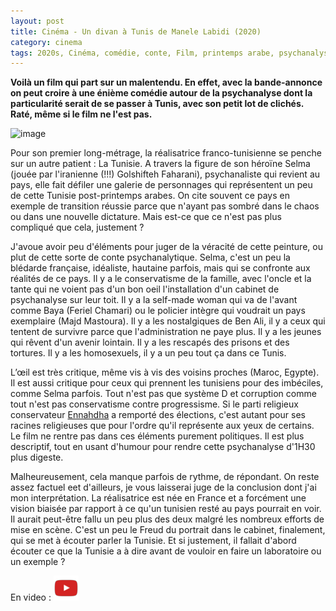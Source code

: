 ```yaml
---
layout: post
title: Cinéma - Un divan à Tunis de Manele Labidi (2020)
category: cinema
tags: 2020s, Cinéma, comédie, conte, Film, printemps arabe, psychanalyse, tunisie
---
```

**Voilà un film qui part sur un malentendu. En effet, avec la bande-annonce on peut croire à une énième comédie autour de la psychanalyse dont la particularité serait de se passer à Tunis, avec son petit lot de clichés. Raté, même si le film ne l'est pas.**

![image](https://filedn.eu/llqi9IBxlYouGRXYG2xlROb/img/2020/divantunis.jpg)

Pour son premier long-métrage, la réalisatrice franco-tunisienne se penche sur un autre patient : La Tunisie. A travers la figure de son héroïne Selma (jouée par l'iranienne (!!!) Golshifteh Faharani), psychanaliste qui revient au pays, elle fait défiler une galerie de personnages qui représentent un peu de cette Tunisie post-printemps arabes. On cite souvent ce pays en exemple de transition réussie parce que n'ayant pas sombré dans le chaos ou dans une nouvelle dictature. Mais est-ce que ce n'est pas plus compliqué que cela, justement ? 

J'avoue avoir peu d'éléments pour juger de la véracité de cette peinture, ou plut de cette sorte de conte psychanalytique. Selma, c'est un peu la blédarde française, idéaliste, hautaine parfois, mais qui se confronte aux réalités de ce pays. Il y a le conservatisme de la famille, avec l'oncle et la tante qui ne voient pas d'un bon oeil l'installation d'un cabinet de psychanalyse sur leur toit. Il y a la self-made woman qui va de l'avant comme Baya (Feriel Chamari) ou le policier intègre qui voudrait un pays exemplaire (Majd Mastoura). Il y a les nostalgiques de Ben Ali, il y a ceux qui tentent de survivre parce que l'administration ne paye plus. Il y a les jeunes qui rêvent d'un avenir lointain. Il y a les rescapés des prisons et des tortures. Il y a les homosexuels, il y a un peu tout ça dans ce Tunis. 

L’œil est très critique, même vis à vis des voisins proches (Maroc, Egypte). Il est aussi critique pour ceux qui prennent les tunisiens pour des imbéciles, comme Selma parfois. Tout n'est pas que système D et corruption comme tout n'est pas conservatisme contre progressisme. Si le parti religieux conservateur <a href="https://fr.wikipedia.org/wiki/Ennahdha">Ennahdha</a> a remporté des élections, c'est autant pour  ses racines religieuses que pour l'ordre qu'il représente aux yeux de certains. Le film ne rentre pas dans ces éléments purement politiques. Il est plus descriptif, tout en usant d'humour pour rendre cette psychanalyse d'1H30 plus digeste. 

Malheureusement, cela manque parfois de rythme, de répondant. On reste assez factuel eet d'ailleurs, je vous laisserai juge de la conclusion dont j'ai mon interprétation. La réalisatrice est née en France et a forcément une vision biaisée par rapport à ce qu'un tunisien resté au pays pourrait en voir. Il aurait peut-être fallu un peu plus des deux malgré les nombreux efforts de mise en scène. C'est un peu le Freud du portrait dans le cabinet, finalement, qui se met à écouter parler la Tunisie. Et si justement, il fallait d'abord écouter ce que la Tunisie a à dire avant de vouloir en faire un laboratoire ou un exemple ?

En video : [![video](/images/youtube.png)](https://www.youtube.com/watch?v=u5K6SQcyFsA)
